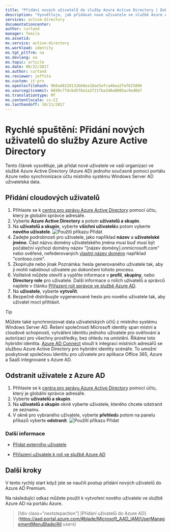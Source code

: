 ```yaml
---
title: "Přidání nových uživatelů do služby Azure Active Directory | Dokumentace Microsoftu"
description: "Vysvětluje, jak přidávat nové uživatele ve službě Azure Active Directory."
services: active-directory
documentationcenter: 
author: curtand
manager: femila
ms.assetid: 
ms.service: active-directory
ms.workload: identity
ms.tgt_pltfrm: na
ms.devlang: na
ms.topic: article
ms.date: 08/22/2017
ms.author: curtand
ms.reviewer: jeffsta
ms.custom: it-pro
ms.openlocfilehash: 9b6a48220132bb8ea18ae5efca46ea2faf825806
ms.sourcegitcommit: 6699c77dcbd5f8a1a2f21fba3d0a0005ac9ed6b7
ms.translationtype: MT
ms.contentlocale: cs-CZ
ms.lasthandoff: 10/11/2017
---
```

# <a name="quickstart-add-new-users-to-azure-active-directory"></a>Rychlé spuštění: Přidání nových uživatelů do služby Azure Active Directory
Tento článek vysvětluje, jak přidat nové uživatele ve vaší organizaci ve službě Azure Active Directory (Azure AD) jednoho současně pomocí portálu Azure nebo synchronizace účtu místního systému Windows Server AD uživatelská data. 

## <a name="add-cloud-based-users"></a>Přidání cloudových uživatelů
1. Přihlaste se k [centra pro správu Azure Active Directory](https://aad.portal.azure.com) pomocí účtu, který je globální správce adresáře.
2. Vyberte **Azure Active Directory** a potom **uživatelů a skupin**.
3. Na **uživatelů a skupin**, vyberte **všichni uživatelé**a potom vyberte **nového uživatele**.
   ![Použití příkazu Přidat](./media/add-users-azure-active-directory/add-user.png)
4. Zadejte podrobnosti pro uživatele, jako například **název** a **uživatelské jméno**. Část názvu domény uživatelského jména musí buď musí být počáteční výchozí domény název "[název domény].onmicrosoft.com" nebo ověřené, nefederovaných [vlastní název domény](add-custom-domain.md) například "contoso.com".
5. Zkopírujte nebo jinak Poznámka: hesla generovaného uživatele tak, aby ji mohli nabídnout uživatele po dokončení tohoto procesu.
6. Volitelně můžete otevřít a vyplňte informace v **profil**, **skupiny**, nebo **Directory role** pro uživatele. Další informace o rolích uživatelů a správců najdete v článku [Přiřazení rolí správce ve službě Azure AD](active-directory-assign-admin-roles.md).
7. Na **uživatele**, vyberte **vytvořit**.
8. Bezpečně distribuujte vygenerované heslo pro nového uživatele tak, aby uživatel moct přihlásit.

> [!TIP]
> Můžete také synchronizovat data uživatelských účtů z místního systému Windows Server AD. Řešení společnosti Microsoft identity span místní a cloudové schopnosti, vytváření identitu jednoho uživatele pro ověřování a autorizaci pro všechny prostředky, bez ohledu na umístění. Říkáme toto hybridní identita. [Azure AD Connect](https://docs.microsoft.com/azure/active-directory/connect/active-directory-aadconnect) slouží k integraci místních adresářů se službou Azure Active Directory pro hybridní identity scénáře. To umožní poskytovat společnou identitu pro uživatele pro aplikace Office 365, Azure a SaaS integrované s Azure AD. 

## <a name="delete-users-from-azure-ad"></a>Odstranit uživatele z Azure AD
1. Přihlaste se k [centra pro správu Azure Active Directory](https://aad.portal.azure.com) pomocí účtu, který je globální správce adresáře.
2. Vyberte **uživatelů a skupin**.
3. Na **uživatelů a skupin** okně vyberte uživatele, kterého chcete odstranit ze seznamu. 
4. V okně pro vybraného uživatele, vyberte **přehled**a potom na panelu příkazů vyberte **odstranit**.
   ![Použití příkazu Přidat](./media/add-users-azure-active-directory/delete-user.png)


### <a name="learn-more"></a>Další informace 
* [Přidat externího uživatele](active-directory-users-create-external-azure-portal.md)

* [Přiřazení uživatele k roli ve službě Azure AD](active-directory-users-assign-role-azure-portal.md)

## <a name="next-steps"></a>Další kroky
V tento rychlý start když jste se naučili postup přidání nových uživatelů do Azure AD Premium. 

Na následující odkaz můžete použít k vytvoření nového uživatele ve službě Azure AD na portálu Azure.

> [!div class="nextstepaction"]
> [Přidání uživatelů do Azure AD](https://aad.portal.azure.com/#blade/Microsoft_AAD_IAM/UserManagementMenuBlade/All users) 